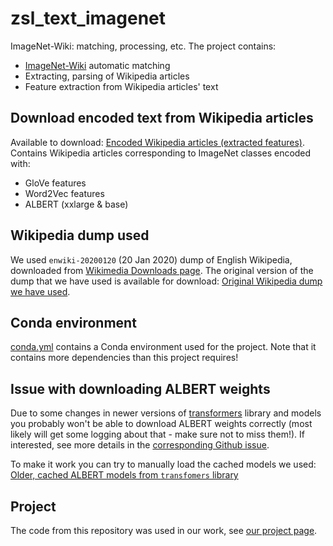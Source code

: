 # zsl_text_imagenet

ImageNet-Wiki: matching, processing, etc.
The project contains:
- [ImageNet-Wiki](https://github.com/sebastianbujwid/ImageNet-Wiki_dataset) automatic matching
- Extracting, parsing of Wikipedia articles
- Feature extraction from Wikipedia articles' text

## Download encoded text from Wikipedia articles

Available to download:
[Encoded Wikipedia articles (extracted features)](https://kth-my.sharepoint.com/:f:/g/personal/bujwid_ug_kth_se/EopsN4tGqX1Cuu7QDVSPk2MBLrddGgs0KmwPg5fzgMkNSA?e=FFdzUT). Contains Wikipedia articles corresponding to ImageNet classes encoded with:
- GloVe features
- Word2Vec features
- ALBERT (xxlarge & base)

## Wikipedia dump used

We used `enwiki-20200120` (20 Jan 2020) dump of English Wikipedia, downloaded from [Wikimedia Downloads page](https://dumps.wikimedia.org/).
The original version of the dump that we have used is available for download:
[Original Wikipedia dump we have used](https://kth-my.sharepoint.com/:f:/g/personal/bujwid_ug_kth_se/EtzGiqtVzoxCrwDLxumH7PIBT-EE8nLmj03kE78R8zHlEg?e=7KUP8O).

## Conda environment

[conda.yml](./conda.yaml) contains a Conda environment used for the project.
Note that it contains more dependencies than this project requires!

## Issue with downloading ALBERT weights

Due to some changes in newer versions of [transformers](https://github.com/huggingface/transformers) library and models you probably won't be able to download ALBERT weights correctly (most likely will get some logging about that - make sure not to miss them!).
If interested, see more details in the [corresponding Github issue](https://github.com/huggingface/transformers/issues/7889).

To make it work you can try to manually load the cached models we used:
[Older, cached ALBERT models from `transfomers` library](https://kth-my.sharepoint.com/:f:/g/personal/bujwid_ug_kth_se/EpzO_H4P0t1Biwu8nVdLT7kBr935GCh9U3PM4ncVatbIWg?e=op7lWk)


## Project

The code from this repository was used in our work, see [our project page](https://bujwid.eu/p/zsl-imagenet-wiki).
